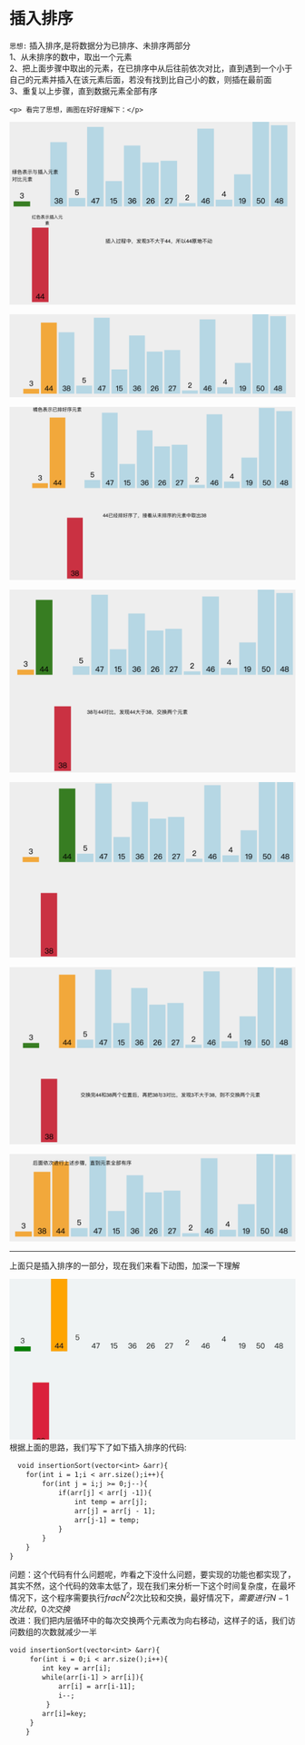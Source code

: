 插入排序
=======
`思想:` 插入排序,是将数据分为已排序、未排序两部分</br>
	 1、从未排序的数中，取出一个元素</br>
	 2、把上面步骤中取出的元素，在已排序中从后往前依次对比，直到遇到一个小于自己的元素并插入在该元素后面，若没有找到比自己小的数，则插在最前面</br>
	 3、重复以上步骤，直到数据元素全部有序</br>

	<p> 看完了思想，画图在好好理解下：</p>

![](https://raw.githubusercontent.com/TittyLiu/staticResource/master/images/sortImages/insertionSort001.png)

![](https://raw.githubusercontent.com/TittyLiu/staticResource/master/images/sortImages/insertionSort002.png)

![](https://raw.githubusercontent.com/TittyLiu/staticResource/master/images/sortImages/insertionSort003.png)

![](https://raw.githubusercontent.com/TittyLiu/staticResource/master/images/sortImages/insertionSort004.png)

![](https://raw.githubusercontent.com/TittyLiu/staticResource/master/images/sortImages/insertionSort005.png)

![](https://raw.githubusercontent.com/TittyLiu/staticResource/master/images/sortImages/insertionSort006.png)

![](https://raw.githubusercontent.com/TittyLiu/staticResource/master/images/sortImages/insertionSort007.png)

-----------

上面只是插入排序的一部分，现在我们来看下动图，加深一下理解</br>

![](https://raw.githubusercontent.com/TittyLiu/staticResource/master/images/sortImages/insertion_sort.gif)
根据上面的思路，我们写下了如下插入排序的代码:</br>  

```
  void insertionSort(vector<int> &arr){
	for(int i = 1;i < arr.size();i++){
	    for(int j = i;j >= 0;j--){
	        if(arr[j] < arr[j -1]){
	            int temp = arr[j];
	            arr[j] = arr[j - 1];
	            arr[j-1] = temp;
	        }
	    }
	}
}
```
问题：这个代码有什么问题呢，咋看之下没什么问题，要实现的功能也都实现了，其实不然，这个代码的效率太低了，现在我们来分析一下这个时间复杂度，在最坏情况下，这个程序需要执行$frac{N^2}{2}$次比较和交换，最好情况下，$需要进行N-1次比较，0 次交换$ </br>
改进：我们把内层循环中的每次交换两个元素改为向右移动，这样子的话，我们访问数组的次数就减少一半</br>

```
void insertionSort(vector<int> &arr){
	 for(int i = 0;i < arr.size();i++){
	    int key = arr[i];
	    while(arr[i-1] > arr[i]){
	        arr[i] = arr[i-11];
	        i--;
	     }
	    arr[i]=key;
	 }
	}
```

​	

